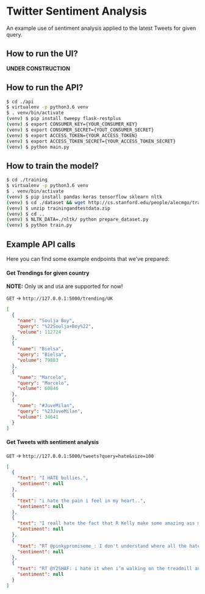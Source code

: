 Twitter Sentiment Analysis
==========================

An example use of sentiment analysis applied to the latest Tweets for given query.

## How to run the UI?

**UNDER CONSTRUCTION**

## How to run the API?

```bash
$ cd ./api
$ virtualenv -p python3.6 venv
$ . venv/bin/activate
(venv) $ pip install tweepy flask-restplus
(venv) $ export CONSUMER_KEY={YOUR_CONSUMER_KEY}
(venv) $ export CONSUMER_SECRET={YOUT_CONSUMER_SECRET}
(venv) $ export ACCESS_TOKEN={YOUR_ACCESS_TOKEN}
(venv) $ export ACCESS_TOKEN_SECRET={YOUR_ACCESS_TOKEN_SECRET}
(venv) $ python main.py
```

## How to train the model?

```bash
$ cd ./training
$ virtualenv -p python3.6 venv
$ . venv/bin/activate
(venv) $ pip install pandas keras tensorflow sklearn nltk
(venv) $ cd ./dataset && wget http://cs.stanford.edu/people/alecmgo/trainingandtestdata.zip
(venv) $ unzip trainingandtestdata.zip
(venv) $ cd ..
(venv) $ NLTK_DATA=./nltk/ python prepare_dataset.py
(venv) $ python train.py
```

## Example API calls

Here you can find some example endpoints that we've prepared:

#### Get Trendings for given country

**NOTE:** Only `UK` and `USA` are supported for now!

`GET` -> `http://127.0.0.1:5000/trending/UK`

```json
[
  {
    "name": "Soulja Boy",
    "query": "%22Soulja+Boy%22",
    "volume": 112724
  },
  {
    "name": "Bielsa",
    "query": "Bielsa",
    "volume": 79883
  },
  {
    "name": "Marcelo",
    "query": "Marcelo",
    "volume": 60846
  },
  {
    "name": "#JuveMilan",
    "query": "%23JuveMilan",
    "volume": 34641
  }
]
```

#### Get Tweets with sentiment analysis

`GET` -> `http://127.0.0.1:5000/tweets?query=hate&size=100`

```json
[
  {
    "text": "I HATE bullies.",
    "sentiment": null
  },
  {
    "text": "i hate the pain i feel in my heart..",
    "sentiment": null
  },
  {
    "text": "I reall hate the fact that R Kelly make some amazing ass music 🤦🏾‍♂️🤦🏾‍♂️🤦🏾‍♂️",
    "sentiment": null
  },
  {
    "text": "RT @pinkypromiseme_: I don't understand where all the hate for the #GilletteAd is coming from? It's just saying don't be an asshole and tre…",
    "sentiment": null
  },
  {
    "text": "RT @Y2SHAF: i hate it when i’m walking on the treadmill and the person next to me starts running like calm down madam",
    "sentiment": null
  }
]
```
